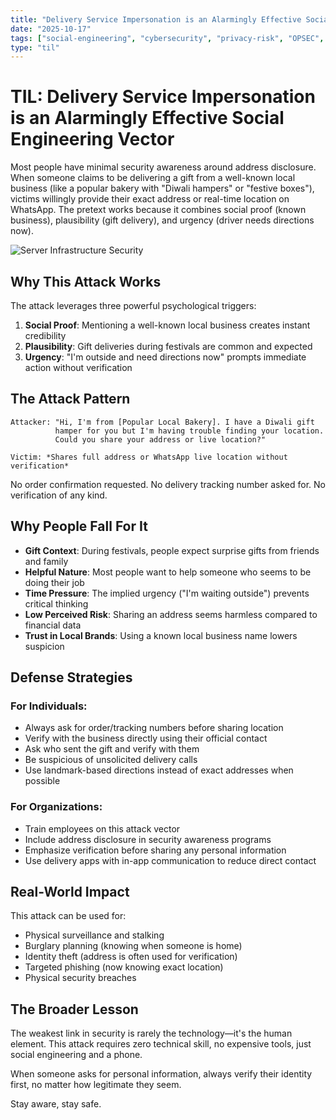 ```yaml
---
title: "Delivery Service Impersonation is an Alarmingly Effective Social Engineering Vector"
date: "2025-10-17"
tags: ["social-engineering", "cybersecurity", "privacy-risk", "OPSEC", "security-awareness", "pretexting", "human-vulnerability", "information-security", "personal-data", "threat-awareness"]
type: "til"
---
```


# TIL: Delivery Service Impersonation is an Alarmingly Effective Social Engineering Vector

Most people have minimal security awareness around address disclosure. When someone claims to be delivering a gift from a well-known local business (like a popular bakery with "Diwali hampers" or "festive boxes"), victims willingly provide their exact address or real-time location on WhatsApp. The pretext works because it combines social proof (known business), plausibility (gift delivery), and urgency (driver needs directions now).

![Server Infrastructure Security](/images/server-rack.jpg)

## Why This Attack Works

The attack leverages three powerful psychological triggers:

1. **Social Proof**: Mentioning a well-known local business creates instant credibility
2. **Plausibility**: Gift deliveries during festivals are common and expected
3. **Urgency**: "I'm outside and need directions now" prompts immediate action without verification

## The Attack Pattern

```
Attacker: "Hi, I'm from [Popular Local Bakery]. I have a Diwali gift
          hamper for you but I'm having trouble finding your location.
          Could you share your address or live location?"

Victim: *Shares full address or WhatsApp live location without verification*
```

No order confirmation requested. No delivery tracking number asked for. No verification of any kind.

## Why People Fall For It

- **Gift Context**: During festivals, people expect surprise gifts from friends and family
- **Helpful Nature**: Most people want to help someone who seems to be doing their job
- **Time Pressure**: The implied urgency ("I'm waiting outside") prevents critical thinking
- **Low Perceived Risk**: Sharing an address seems harmless compared to financial data
- **Trust in Local Brands**: Using a known local business name lowers suspicion

## Defense Strategies

### For Individuals:
- Always ask for order/tracking numbers before sharing location
- Verify with the business directly using their official contact
- Ask who sent the gift and verify with them
- Be suspicious of unsolicited delivery calls
- Use landmark-based directions instead of exact addresses when possible

### For Organizations:
- Train employees on this attack vector
- Include address disclosure in security awareness programs
- Emphasize verification before sharing any personal information
- Use delivery apps with in-app communication to reduce direct contact

## Real-World Impact

This attack can be used for:
- Physical surveillance and stalking
- Burglary planning (knowing when someone is home)
- Identity theft (address is often used for verification)
- Targeted phishing (now knowing exact location)
- Physical security breaches

## The Broader Lesson

The weakest link in security is rarely the technology—it's the human element. This attack requires zero technical skill, no expensive tools, just social engineering and a phone.

When someone asks for personal information, always verify their identity first, no matter how legitimate they seem.

Stay aware, stay safe.
